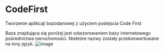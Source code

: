 # CodeFirst
Tworzenie aplikcaji bazodanowej z użyciem podejscia Code First

Baza znajdująca się poniżej jest odwzorowaniem bazy internetowego pośrednictwa nieruchomości.
Niektóre nazwy zostały przekonwertowane na inny język. 
![image](https://user-images.githubusercontent.com/30070021/236856927-c18354ce-e6cd-41de-bd8c-b9b4384ef928.png)
